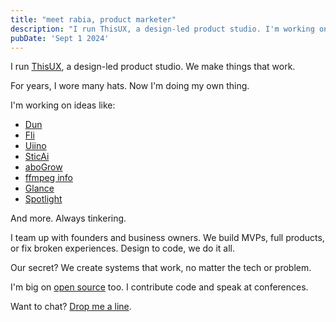 ```yaml
---
title: "meet rabia, product marketer"
description: "I run ThisUX, a design-led product studio. I'm working on ideas like sticai.com, abogrow.com, uiino.com, supaprompts.com, ffmpeg.info, and more. Always tinkering."
pubDate: 'Sept 1 2024'
---
```


I run [ThisUX](https://thisux.com), a design-led product studio. We make things that work.

For years, I wore many hats. Now I'm doing my own thing.

I'm working on ideas like:

- [Dun](https://dunsuite.com)
- [Fli](https://fli.so)
- [Uiino](https://uiino.com)
- [SticAi](https://sticai.com) 
- [aboGrow](https://abogrow.com) 
- [ffmpeg info](https://ffmpeg.info)
- [Glance](https://glance.sticai.com)
- [Spotlight](https://spotlight.thisux.com)



And more. Always tinkering.

I team up with founders and business owners. We build MVPs, full products, or fix broken experiences. Design to code, we do it all.

Our secret? We create systems that work, no matter the tech or problem.

I'm big on [open source](https://github.com/spikeyrabia) too. I contribute code and speak at conferences.

Want to chat? [Drop me a line](mailto:work@rabiaahmed.me?subject=Let's%20Collaborate&body=Hi%20Rabia,%0D%0A%0D%0AI%20would%20like%20to%20discuss%20a%20potential%20collaboration%20with%20you.%0D%0A%0D%0ABest%20regards,%0D%0A%5BYour%20Name%5D).
